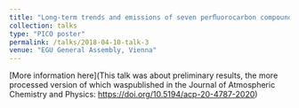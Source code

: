 ```yaml
---
title: "Long-term trends and emissions of seven perﬂuorocarbon compounds in the Southern and Northern Hemispheres"
collection: talks
type: "PICO poster"
permalink: /talks/2018-04-10-talk-3
venue: "EGU General Assembly, Vienna"
---
```


[More information here](This talk was about preliminary results, the more processed version of which waspublished in the Journal of Atmospheric Chemistry and Physics: https://doi.org/10.5194/acp-20-4787-2020)
